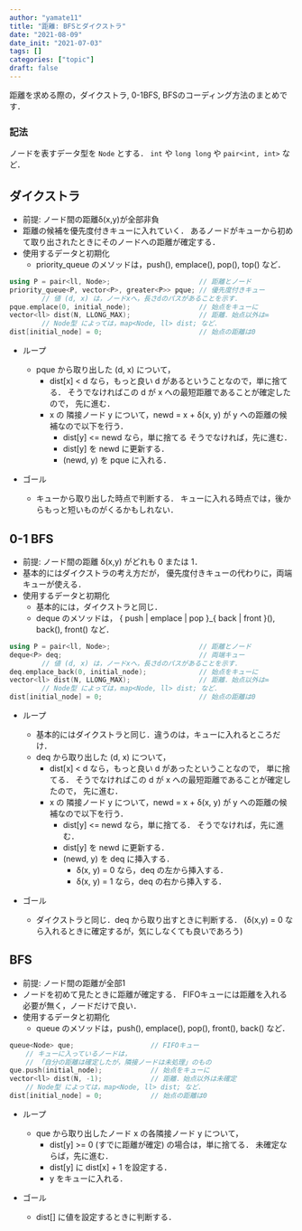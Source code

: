 ```yaml
---
author: "yamate11"
title: "距離: BFSとダイクストラ"
date: "2021-08-09"
date_init: "2021-07-03"
tags: []
categories: ["topic"]
draft: false
---
```

距離を求める際の，ダイクストラ, 0-1BFS, BFSのコーディング方法のまとめです．

### 記法

ノードを表すデータ型を `Node` とする．
`int` や `long long` や `pair<int, int>` など．


## ダイクストラ

* 前提: ノード間の距離δ(x,y)が全部非負
* 距離の候補を優先度付きキューに入れていく．
あるノードがキューから初めて取り出されたときにそのノードへの距離が確定する．
* 使用するデータと初期化
    * priority_queue のメソッドは，push(), emplace(), pop(), top() など．

```cpp
using P = pair<ll, Node>;                      // 距離とノード
priority_queue<P, vector<P>, greater<P>> pque; // 優先度付きキュー
        // 値 (d, x) は，ノードxへ，長さdのパスがあることを示す．
pque.emplace(0, initial_node);                 // 始点をキューに
vector<ll> dist(N, LLONG_MAX);                 // 距離．始点以外は∞
        // Node型 によっては，map<Node, ll> dist; など．
dist[initial_node] = 0;                        // 始点の距離は0
```

* ループ
    * pque から取り出した (d, x) について，
        * dist\[x] < d なら，もっと良い d があるということなので，単に捨てる．
          そうでなければこの d が x への最短距離であることが確定したので，
          先に進む．
        * x の 隣接ノード y について，newd = x + δ(x, y) が
          y への距離の候補なので以下を行う．
            * dist[y] <= newd なら，単に捨てる
              そうでなければ，先に進む．
            * dist[y] を newd に更新する．
            * (newd, y) を pque に入れる．

* ゴール
    * キューから取り出した時点で判断する．
      キューに入れる時点では，後からもっと短いものがくるかもしれない．

## 0-1 BFS

* 前提: ノード間の距離 δ(x,y) がどれも 0 または 1．
* 基本的にはダイクストラの考え方だが，
  優先度付きキューの代わりに，両端キューが使える．
* 使用するデータと初期化
    * 基本的には，ダイクストラと同じ．
    * deque のメソッドは，
      { push | emplace | pop }_{ back | front }(), back(), front() 
      など．

```cpp
using P = pair<ll, Node>;                      // 距離とノード
deque<P> deq;                                  // 両端キュー
        // 値 (d, x) は，ノードxへ，長さdのパスがあることを示す．
deq.emplace_back(0, initial_node);             // 始点をキューに
vector<ll> dist(N, LLONG_MAX);                 // 距離．始点以外は∞
        // Node型 によっては，map<Node, ll> dist; など．
dist[initial_node] = 0;                        // 始点の距離は0
```

* ループ
    * 基本的にはダイクストラと同じ．違うのは，キューに入れるところだけ．
    * deq から取り出した (d, x) について，
        * dist\[x] < d なら，もっと良い d があったということなので，
          単に捨てる．
          そうでなければこの d が x への最短距離であることが確定したので，
          先に進む．
        * x の 隣接ノード y について，newd = x + δ(x, y) が
          y への距離の候補なので以下を行う．
            * dist[y] <= newd なら，単に捨てる．
              そうでなければ，先に進む．
            * dist[y] を newd に更新する．
            * (newd, y) を deq に挿入する．
              * δ(x, y) = 0 なら，deq の左から挿入する．
              * δ(x, y) = 1 なら，deq の右から挿入する．

* ゴール
    * ダイクストラと同じ．deq から取り出すときに判断する．
      (δ(x,y) = 0 なら入れるときに確定するが，気にしなくても良いであろう)

## BFS

* 前提: ノード間の距離が全部1
* ノードを初めて見たときに距離が確定する．
  FIFOキューには距離を入れる必要が無く，ノードだけで良い．
* 使用するデータと初期化
    * queue のメソッドは，push(), emplace(), pop(), front(), back() など．

```cpp
queue<Node> que;                   // FIFOキュー
    // キューに入っているノードは，
    // 「自分の距離は確定したが，隣接ノードは未処理」のもの
que.push(initial_node);            // 始点をキューに
vector<ll> dist(N, -1);            // 距離．始点以外は未確定
    // Node型 によっては，map<Node, ll> dist; など．
dist[initial_node] = 0;            // 始点の距離は0
```

* ループ
    * que から取り出したノード x の各隣接ノード y について，
        * dist\[y] >= 0 (すでに距離が確定) の場合は，単に捨てる．
          未確定ならば，先に進む．
        * dist\[y] に dist\[x] + 1 を設定する．
        * y をキューに入れる．

* ゴール
    * dist\[\] に値を設定するときに判断する．
